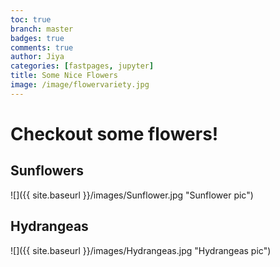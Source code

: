 ```yaml
---
toc: true
branch: master
badges: true
comments: true
author: Jiya
categories: [fastpages, jupyter]
title: Some Nice Flowers
image: /image/flowervariety.jpg
---
```

# Checkout some flowers!

## Sunflowers
![]({{ site.baseurl }}/images/Sunflower.jpg "Sunflower pic")

## Hydrangeas
![]({{ site.baseurl }}/images/Hydrangeas.jpg "Hydrangeas pic")

